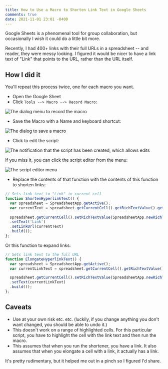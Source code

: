 ```yaml
---
title: How to Use a Macro to Shorten Link Text in Google Sheets
comments: true
date: 2021-11-01 23:01 -0400
---
```

Google Sheets is a phenomenal tool for group collaboration, but occasionally I wish it could do a little bit more.

Recently, I had 400+ links with their full URLs in a spreadsheet -- and reader, they were messy looking. I figured it would be nicer to have a link text of "Link" that points to the URL, rather than the URL itself.

## How I did it

You'll repeat this process twice, one for each macro you want.

* Open the Google Sheet
* Click `Tools --> Macro --> Record Macro`:

![The dialog menu to record the macro]({{site.post-images}}/2021-google-sheet-macro/01_RecordMacro.png)

* Save the Macro with a Name and keyboard shortcut:

![The dialog to save a macro]({{site.post-images}}/2021-google-sheet-macro/02_SaveMacroWithShortcut.png)

* Click to edit the script:

![The notification that the script has been created, which allows edits]({{site.post-images}}/2021-google-sheet-macro/03_EditScript.png)

If you miss it, you can click the script editor from the menu:

![The script editor menu]({{site.post-images}}/2021-google-sheet-macro/03b_ScriptEditor.png)

* Replace the contents of that function with the contents of this function to shorten links:

```js
// Sets link text to "Link" in current cell
function ShortenHyperlinkText() {
  var spreadsheet = SpreadsheetApp.getActive();
  var currentText = spreadsheet.getCurrentCell().getRichTextValue().getText();
  
  spreadsheet.getCurrentCell().setRichTextValue(SpreadsheetApp.newRichTextValue()
  .setText('Link')
  .setLinkUrl(currentText)
  .build());
};
```

Or this function to expand links:

```js
// Sets link text to the full URL
function ElongateHyperlinkText() {
  var spreadsheet = SpreadsheetApp.getActive();
  var currentLinkText = spreadsheet.getCurrentCell().getRichTextValue().getLinkUrl();

  spreadsheet.getCurrentCell().setRichTextValue(SpreadsheetApp.newRichTextValue()
  .setText(currentLinkText)
  .build());
};
```

## Caveats

* Use at your own risk etc. etc. (luckily, if you change anything you don't want changed, you should be able to undo it.)
* This doesn't work on a range of highlighted cells. For this particular script, you have to highlight the cell with the link text and then run the macro.
* This assumes that when you run the shortener, you have a link. It also assumes that when you elongate a cell with a link, it actually has a link.

It's pretty rudimentary, but it helped me out in a pinch so I figured I'd share.

